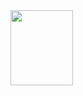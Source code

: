 


<img src="https://github.com/selenalee123/DuoLingo/blob/main/assets/demo/mutliple%20choice.gif" width="100" height="120" />
